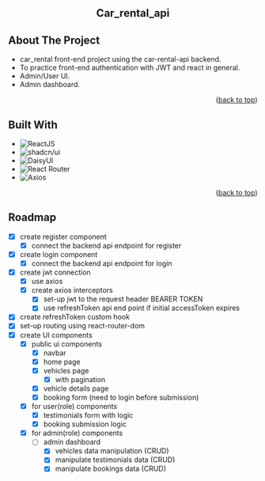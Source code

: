 <a id="readme-top"></a>
<br />

<div align="center">
  <h2 align="center">Car_rental_api</h2>
</div>

<!-- ABOUT THE PROJECT -->

## About The Project

-   car_rental front-end project using the car-rental-api backend.
-   To practice front-end authentication with JWT and react in general.
-   Admin/User UI.
-   Admin dashboard.

<p align="right">(<a href="#readme-top">back to top</a>)</p>

## Built With

-   ![ReactJS](https://img.shields.io/badge/REACTJS-61DAFB?style=for-the-badge&logo=react&logoColor=black)
-   ![shadcn/ui](https://img.shields.io/badge/SHADCN.UI-000000?style=for-the-badge)
-   ![DaisyUI](https://img.shields.io/badge/DAISYUI-5A0FC8?style=for-the-badge)
-   ![React Router](https://img.shields.io/badge/REACT--ROUTER--DOM-CA4245?style=for-the-badge&logo=react-router&logoColor=white)
-   ![Axios](https://img.shields.io/badge/AXIOS-5A29E4?style=for-the-badge)

<p align="right">(<a href="#readme-top">back to top</a>)</p>

## Roadmap

-   [x] create register component
    -   [x] connect the backend api endpoint for register
-   [x] create login component
    -   [x] connect the backend api endpoint for login
-   [x] create jwt connection
    -   [x] use axios
    -   [x] create axios interceptors
        -   [x] set-up jwt to the request header BEARER TOKEN
        -   [x] use refreshToken api end point if initial accessToken expires
-   [x] create refreshToken custom hook
-   [x] set-up routing using react-router-dom
-   [x] create UI components
    -   [x] public ui components
        -   [x] navbar
        -   [x] home page
        -   [x] vehicles page
            -   [x] with pagination
        -   [x] vehicle details page
        -   [x] booking form (need to login before submission)
    -   [x] for user(role) components
        -   [x] testimonials form with logic
        -   [x] booking submission logic
    -   [x] for admin(role) components
        -   [ ] admin dashboard
            -   [x] vehicles data manipulation (CRUD)
            -   [x] manipulate testimonials data (CRUD)
            -   [x] manipulate bookings data (CRUD)
